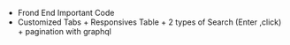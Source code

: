 * Frond End Important Code 
* Customized Tabs  + Responsives Table + 2 types of Search (Enter ,click) + pagination with graphql 